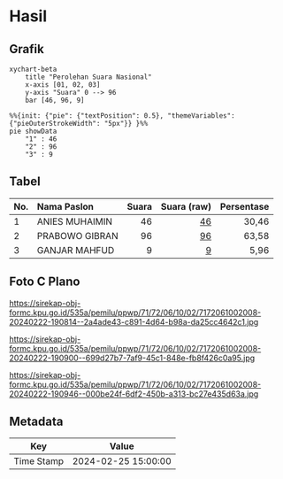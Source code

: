 # Hasil

## Grafik

```mermaid
xychart-beta
    title "Perolehan Suara Nasional"
    x-axis [01, 02, 03]
    y-axis "Suara" 0 --> 96
    bar [46, 96, 9]
```

```mermaid
%%{init: {"pie": {"textPosition": 0.5}, "themeVariables": {"pieOuterStrokeWidth": "5px"}} }%%
pie showData
    "1" : 46
    "2" : 96
    "3" : 9
```

## Tabel

| No. | Nama Paslon    | Suara | Suara (raw) | Persentase |
|:--- |:-------------- | -----:| -----------:| ----------:|
| 1   | ANIES MUHAIMIN | 46    | [46][p-1]   | 30,46      |
| 2   | PRABOWO GIBRAN | 96    | [96][p-2]   | 63,58      |
| 3   | GANJAR MAHFUD  | 9     | [9][p-3]    | 5,96       |


[p-1]: https://github.com/gigit-pemilu/pemilu-2024/blob/main/pilpres/hitung-suara/sub/71-sulawesi-utara/sub/72-kota-bitung/sub/06-girian/sub/1002-girian-weru-satu/sub/008-tps/sub/paslon-1.txt
[p-2]: https://github.com/gigit-pemilu/pemilu-2024/blob/main/pilpres/hitung-suara/sub/71-sulawesi-utara/sub/72-kota-bitung/sub/06-girian/sub/1002-girian-weru-satu/sub/008-tps/sub/paslon-2.txt
[p-3]: https://github.com/gigit-pemilu/pemilu-2024/blob/main/pilpres/hitung-suara/sub/71-sulawesi-utara/sub/72-kota-bitung/sub/06-girian/sub/1002-girian-weru-satu/sub/008-tps/sub/paslon-3.txt

## Foto C Plano

https://sirekap-obj-formc.kpu.go.id/535a/pemilu/ppwp/71/72/06/10/02/7172061002008-20240222-190814--2a4ade43-c891-4d64-b98a-da25cc4642c1.jpg

https://sirekap-obj-formc.kpu.go.id/535a/pemilu/ppwp/71/72/06/10/02/7172061002008-20240222-190900--699d27b7-7af9-45c1-848e-fb8f426c0a95.jpg

https://sirekap-obj-formc.kpu.go.id/535a/pemilu/ppwp/71/72/06/10/02/7172061002008-20240222-190946--000be24f-6df2-450b-a313-bc27e435d63a.jpg


## Metadata

| Key        | Value               |
| ---------- | ------------------- |
| Time Stamp | 2024-02-25 15:00:00 |



